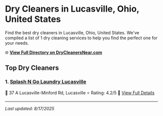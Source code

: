# Dry Cleaners in Lucasville, Ohio, United States

Find the best dry cleaners in Lucasville, Ohio, United States. We've compiled a list of 1 dry cleaning services to help you find the perfect one for your needs.

🌐 **[View Full Directory on DryCleanersNear.com](https://drycleanersnear.com/city/US/Ohio/Lucasville)**

## Top Dry Cleaners

### 1. [Splash N Go Laundry Lucasville](https://drycleanersnear.com/dryCleaner/6870703df0d34636f22da29f/splash-n-go-laundry-lucasville)
📍 37 A Lucasville-Minford Rd, Lucasville
⭐ Rating: 4.2/5
🔗 [View Full Details](https://drycleanersnear.com/dryCleaner/6870703df0d34636f22da29f/splash-n-go-laundry-lucasville)


---

*Last updated: 8/17/2025*
